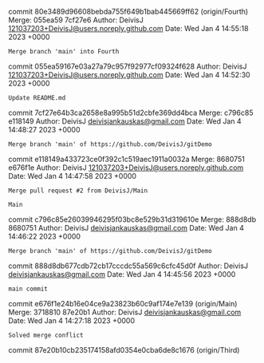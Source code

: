 commit 80e3489d96608bebda755f649b1bab445669ff62 (origin/Fourth)
Merge: 055ea59 7cf27e6
Author: DeivisJ <121037203+DeivisJ@users.noreply.github.com>
Date:   Wed Jan 4 14:55:18 2023 +0000

    Merge branch 'main' into Fourth

commit 055ea59167e03a27a79c957f92977cf09324f628
Author: DeivisJ <121037203+DeivisJ@users.noreply.github.com>
Date:   Wed Jan 4 14:52:30 2023 +0000

    Update README.md

commit 7cf27e64b3ca2658e8a995b51d2cbfe369dd4bca
Merge: c796c85 e118149
Author: DeivisJ <deivisjankauskas@gmail.com>
Date:   Wed Jan 4 14:48:27 2023 +0000

    Merge branch 'main' of https://github.com/DeivisJ/gitDemo

commit e118149a433723ce0f392c1c519aec1911a0032a
Merge: 8680751 e676f1e
Author: DeivisJ <121037203+DeivisJ@users.noreply.github.com>
Date:   Wed Jan 4 14:47:58 2023 +0000

    Merge pull request #2 from DeivisJ/Main

    Main

commit c796c85e26039946295f03bc8e529b31d319610e
Merge: 888d8db 8680751
Author: DeivisJ <deivisjankauskas@gmail.com>
Date:   Wed Jan 4 14:46:22 2023 +0000

    Merge branch 'main' of https://github.com/DeivisJ/gitDemo

commit 888d8db677cdb72cb17cccdc55a569c6cfc45d0f
Author: DeivisJ <deivisjankauskas@gmail.com>
Date:   Wed Jan 4 14:45:56 2023 +0000

    main commit

commit e676f1e24b16e04ce9a23823b60c9af174e7e139 (origin/Main)
Merge: 3718810 87e20b1
Author: DeivisJ <deivisjankauskas@gmail.com>
Date:   Wed Jan 4 14:27:18 2023 +0000

    Solved merge conflict

commit 87e20b10cb235174158afd0354e0cba6de8c1676 (origin/Third)


